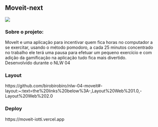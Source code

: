 ## Moveit-next

<img src="https://github.com/birobirobiro/nlw-04-moveit/blob/main/.github/moveit.svg" >

<h3>Sobre o projeto:</h3>
<p>MoveIt e uma aplicação para incentivar quem fica horas no computador a se exercitar, usando o método pomodoro, a cada 25 minutos concentrado no trabalho ele terá uma pausa para efetuar um pequeno exercício e com adição da gamificação na aplicação tudo fica mais divertido.
<br/>
Desenvolvido durante o NLW 04
</p>


<h3>Layout</h3>
<p>https://github.com/birobirobiro/nlw-04-moveit#-layout:~:text=the%20links%20below%3A-,Layout%20Web%201.0,-Layout%20Web%202.0</p>

<h3>Deploy</h3>
<p>https://moveit-iotti.vercel.app</p>
